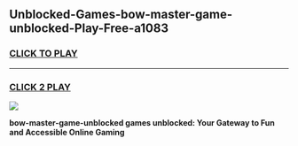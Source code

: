 
## Unblocked-Games-bow-master-game-unblocked-Play-Free-a1083
<h3>
<a href="https://premium76.site?title=bow-master-game-unblocked&ref=19M">CLICK TO PLAY</a></h3>
<hr>

<h3>
<a href="https://premium76.site?title=bow-master-game-unblocked&ref=19M">CLICK 2 PLAY</a>
  
</h3>

<a href="https://premium76.site?title=bow-master-game-unblocked&ref=19M"><img src="https://clearcache.store/games.png"></a>


**bow-master-game-unblocked games unblocked: Your Gateway to Fun and Accessible Online Gaming**
